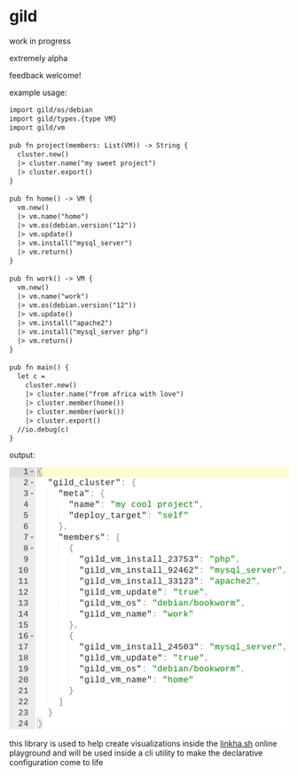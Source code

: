 # gild

work in progress

extremely alpha

feedback welcome!

example usage:
```import gild/cluster
import gild/os/debian
import gild/types.{type VM}
import gild/vm

pub fn project(members: List(VM)) -> String {
  cluster.new()
  |> cluster.name("my sweet project")
  |> cluster.export()
}

pub fn home() -> VM {
  vm.new()
  |> vm.name("home")
  |> vm.os(debian.version("12"))
  |> vm.update()
  |> vm.install("mysql_server")
  |> vm.return()
}

pub fn work() -> VM {
  vm.new()
  |> vm.name("work")
  |> vm.os(debian.version("12"))
  |> vm.update()
  |> vm.install("apache2")
  |> vm.install("mysql_server php")
  |> vm.return()
}

pub fn main() {
  let c =
    cluster.new()
    |> cluster.name("from africa with love")
    |> cluster.member(home())
    |> cluster.member(work())
    |> cluster.export()
  //io.debug(c)
}
```

output:

![sample json output](sample_json_output.png)

this library is used to help create visualizations inside the [linkha.sh](http://linkha.sh) online playground and will be used inside a cli utility to make the declarative configuration come to life
